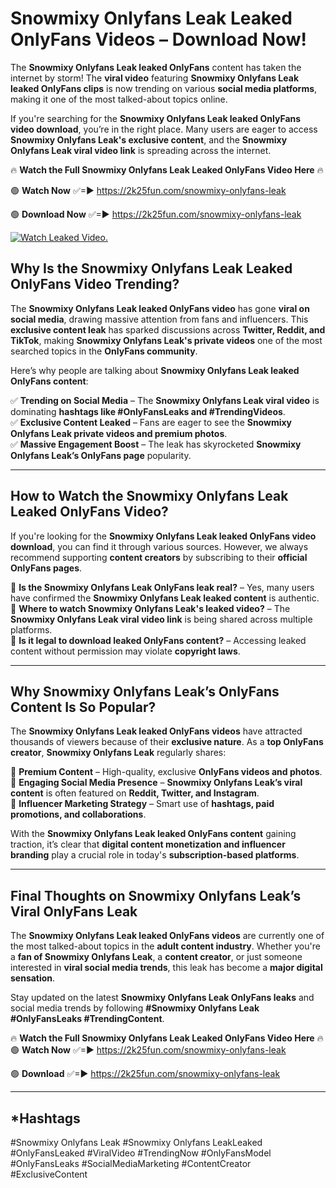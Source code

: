 # Snowmixy Onlyfans Leak Leaked OnlyFans Videos – Download Now!

The **Snowmixy Onlyfans Leak leaked OnlyFans** content has taken the internet by storm! The **viral video** featuring **Snowmixy Onlyfans Leak leaked OnlyFans clips** is now trending on various **social media platforms**, making it one of the most talked-about topics online.  

If you're searching for the **Snowmixy Onlyfans Leak leaked OnlyFans video download**, you’re in the right place. Many users are eager to access **Snowmixy Onlyfans Leak's exclusive content**, and the **Snowmixy Onlyfans Leak viral video link** is spreading across the internet.  

🔥 **Watch the Full Snowmixy Onlyfans Leak Leaked OnlyFans Video Here** 🔥  

🟢 **Watch Now** ✅=► https://2k25fun.com/snowmixy-onlyfans-leak

🟢 **Download Now** ✅=► https://2k25fun.com/snowmixy-onlyfans-leak

[![Watch Leaked Video.](https://miro.medium.com/v2/resize:fit:828/format:webp/1*cilzJN44JGOrTw9NJCrNHA.gif "Watch Leaked Video")](https://2k25fun.com/snowmixy-onlyfans-leak)

## **Why Is the Snowmixy Onlyfans Leak Leaked OnlyFans Video Trending?**  

The **Snowmixy Onlyfans Leak leaked OnlyFans video** has gone **viral on social media**, drawing massive attention from fans and influencers. This **exclusive content leak** has sparked discussions across **Twitter, Reddit, and TikTok**, making **Snowmixy Onlyfans Leak's private videos** one of the most searched topics in the **OnlyFans community**.  

Here’s why people are talking about **Snowmixy Onlyfans Leak leaked OnlyFans content**:  

✅ **Trending on Social Media** – The **Snowmixy Onlyfans Leak viral video** is dominating **hashtags like #OnlyFansLeaks and #TrendingVideos**.  
✅ **Exclusive Content Leaked** – Fans are eager to see the **Snowmixy Onlyfans Leak private videos and premium photos**.  
✅ **Massive Engagement Boost** – The leak has skyrocketed **Snowmixy Onlyfans Leak’s OnlyFans page** popularity.  

---

## **How to Watch the Snowmixy Onlyfans Leak Leaked OnlyFans Video?**  

If you're looking for the **Snowmixy Onlyfans Leak leaked OnlyFans video download**, you can find it through various sources. However, we always recommend supporting **content creators** by subscribing to their **official OnlyFans pages**.  

🔹 **Is the Snowmixy Onlyfans Leak OnlyFans leak real?** – Yes, many users have confirmed the **Snowmixy Onlyfans Leak leaked content** is authentic.  
🔹 **Where to watch Snowmixy Onlyfans Leak's leaked video?** – The **Snowmixy Onlyfans Leak viral video link** is being shared across multiple platforms.  
🔹 **Is it legal to download leaked OnlyFans content?** – Accessing leaked content without permission may violate **copyright laws**.  

---

## **Why Snowmixy Onlyfans Leak’s OnlyFans Content Is So Popular?**  

The **Snowmixy Onlyfans Leak leaked OnlyFans videos** have attracted thousands of viewers because of their **exclusive nature**. As a **top OnlyFans creator**, **Snowmixy Onlyfans Leak** regularly shares:  

📌 **Premium Content** – High-quality, exclusive **OnlyFans videos and photos**.  
📌 **Engaging Social Media Presence** – **Snowmixy Onlyfans Leak’s viral content** is often featured on **Reddit, Twitter, and Instagram**.  
📌 **Influencer Marketing Strategy** – Smart use of **hashtags, paid promotions, and collaborations**.  

With the **Snowmixy Onlyfans Leak leaked OnlyFans content** gaining traction, it’s clear that **digital content monetization and influencer branding** play a crucial role in today's **subscription-based platforms**.  

---

## **Final Thoughts on Snowmixy Onlyfans Leak’s Viral OnlyFans Leak**  

The **Snowmixy Onlyfans Leak leaked OnlyFans videos** are currently one of the most talked-about topics in the **adult content industry**. Whether you're a **fan of Snowmixy Onlyfans Leak**, a **content creator**, or just someone interested in **viral social media trends**, this leak has become a **major digital sensation**.  

Stay updated on the latest **Snowmixy Onlyfans Leak OnlyFans leaks** and social media trends by following **#Snowmixy Onlyfans Leak #OnlyFansLeaks #TrendingContent**.  

🔥 **Watch the Full Snowmixy Onlyfans Leak Leaked OnlyFans Video Here** 🔥  
🟢 **Watch Now** ✅=► https://2k25fun.com/snowmixy-onlyfans-leak

🟢 **Download** ✅=► https://2k25fun.com/snowmixy-onlyfans-leak

---

## *Hashtags
#Snowmixy Onlyfans Leak #Snowmixy Onlyfans LeakLeaked #OnlyFansLeaked #ViralVideo #TrendingNow #OnlyFansModel #OnlyFansLeaks #SocialMediaMarketing #ContentCreator #ExclusiveContent  